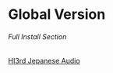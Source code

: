 # Global Version

###### Full Install Section
[HI3rd Jepanese Audio](https://cdn.winten.workers.dev/2:/Data/HI3_GLB_5.2_JAPANESEAUDIO.iso)
